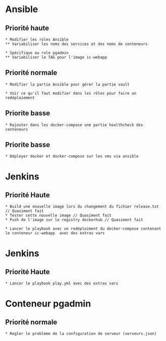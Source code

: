 # Ansible
## Priorité haute
	* Modifier les roles Ansible
	** Variabiliser les noms des services et des noms de conteneurs

	* Spécifique au role pgadmin
	** Variabiliser le TAG pour l'image ic-webapp

## Priorité normale
	* Modifier la partie Ansible pour gérer la partie vault

	* Voir ce qu'il faut modifier dans les rôles pour faire un redéploiement

## Priorite basse
	* Rajouter dans les docker-compose une partie healthcheck des conteneurs

## Priorite basse
	* Déployer docker et docker-compose sur les vms via ansible

# Jenkins
## Priorité Haute
	* Build une nouvelle image lors du changement du fichier release.txt // Quasiment fait
	* Tester cette nouvelle image // Quasiment fait
	* Push de l'image sur le registry dockerhub // Quasiment fait

	* Lancer le playbook avec un redéploiment du docker-compose contenant le conteneur ic-webapp  avec des extras vars

# Jenkins
## Priorité Haute
	* Lancer le playbook play.yml avec des extras vars

# Conteneur pgadmin
## Priorité normale
	* Regler le problème de la configuration de serveur (serveurs.json)
